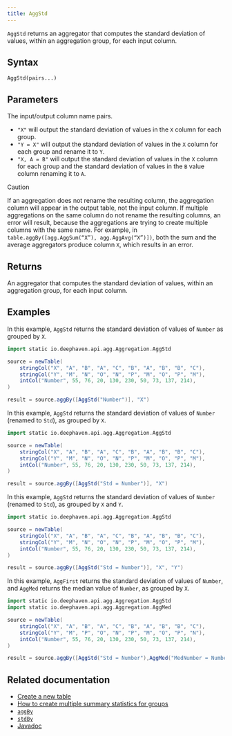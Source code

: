 ```yaml
---
title: AggStd
---
```


`AggStd` returns an aggregator that computes the standard deviation of values, within an aggregation group, for each input column.

## Syntax

```
AggStd(pairs...)
```

## Parameters

<ParamTable>

<Param name="pairs" type="String...">

The input/output column name pairs.

- `"X"` will output the standard deviation of values in the `X` column for each group.
- `"Y = X"` will output the standard deviation of values in the `X` column for each group and rename it to `Y`.
- `"X, A = B"` will output the standard deviation of values in the `X` column for each group and the standard deviation of values in the `B` value column renaming it to `A`.

</Param>
</ParamTable>

> [!CAUTION]
> If an aggregation does not rename the resulting column, the aggregation column will appear in the output table, not the input column. If multiple aggregations on the same column do not rename the resulting columns, an error will result, because the aggregations are trying to create multiple columns with the same name. For example, in `table.aggBy([agg.AggSum(“X”), agg.AggAvg(“X”)])`, both the sum and the average aggregators produce column `X`, which results in an error.

## Returns

An aggregator that computes the standard deviation of values, within an aggregation group, for each input column.

## Examples

In this example, `AggStd` returns the standard deviation of values of `Number` as grouped by `X`.

```groovy order=source,result
import static io.deephaven.api.agg.Aggregation.AggStd

source = newTable(
    stringCol("X", "A", "B", "A", "C", "B", "A", "B", "B", "C"),
    stringCol("Y", "M", "N", "O", "N", "P", "M", "O", "P", "M"),
    intCol("Number", 55, 76, 20, 130, 230, 50, 73, 137, 214),
)

result = source.aggBy([AggStd("Number")], "X")
```

In this example, `AggStd` returns the standard deviation of values of `Number` (renamed to `Std`), as grouped by `X`.

```groovy order=source,result
import static io.deephaven.api.agg.Aggregation.AggStd

source = newTable(
    stringCol("X", "A", "B", "A", "C", "B", "A", "B", "B", "C"),
    stringCol("Y", "M", "N", "O", "N", "P", "M", "O", "P", "M"),
    intCol("Number", 55, 76, 20, 130, 230, 50, 73, 137, 214),
)

result = source.aggBy([AggStd("Std = Number")], "X")
```

In this example, `AggStd` returns the standard deviation of values of `Number` (renamed to `Std`), as grouped by `X` and `Y`.

```groovy order=source,result
import static io.deephaven.api.agg.Aggregation.AggStd

source = newTable(
    stringCol("X", "A", "B", "A", "C", "B", "A", "B", "B", "C"),
    stringCol("Y", "M", "N", "O", "N", "P", "M", "O", "P", "M"),
    intCol("Number", 55, 76, 20, 130, 230, 50, 73, 137, 214),
)

result = source.aggBy([AggStd("Std = Number")], "X", "Y")
```

In this example, `AggFirst` returns the standard deviation of values of `Number`, and `AggMed` returns the median value of `Number`, as grouped by `X`.

```groovy order=source,result
import static io.deephaven.api.agg.Aggregation.AggStd
import static io.deephaven.api.agg.Aggregation.AggMed

source = newTable(
    stringCol("X", "A", "B", "A", "C", "B", "A", "B", "B", "C"),
    stringCol("Y", "M", "P", "O", "N", "P", "M", "O", "P", "N"),
    intCol("Number", 55, 76, 20, 130, 230, 50, 73, 137, 214),
)

result = source.aggBy([AggStd("Std = Number"),AggMed("MedNumber = Number")], "X")
```

## Related documentation

- [Create a new table](../../../how-to-guides/new-and-empty-table.md#newtable)
- [How to create multiple summary statistics for groups](../../../how-to-guides/combined-aggregations.md)
- [`aggBy`](./aggBy.md)
- [`stdBy`](./stdBy.md)
- [Javadoc](https://deephaven.io/core/javadoc/io/deephaven/api/agg/Aggregation.html#AggStd(java.lang.String...))
